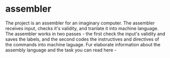 # assembler

The project is an assembler for an imaginary computer. The assembler receives input, checks it's validity, and tranlate it into machine language. 
The assembler works in two passes - the first check the input's validity and saves the labels, 
and the second codes the instructives and directives of the commands into machine laguage. 
Fur elaborate information about the assembly language and the task you can read here - 
